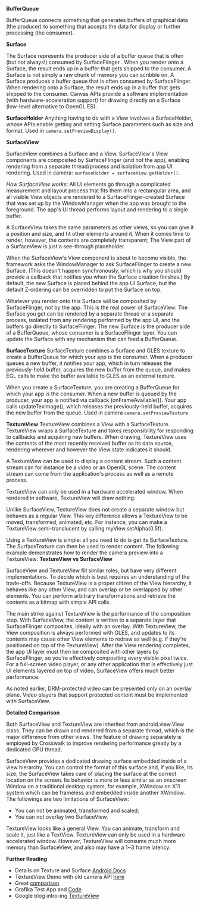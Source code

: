 **BufferQueue**

BufferQueue connects something that generates buffers of graphical data (the producer) to something that accepts the data for display or further processing (the consumer).

**Surface**

The Surface represents the producer side of a buffer queue that is often (but not always!) consumed by SurfaceFlinger
. When you render onto a Surface, the result ends up in a buffer that gets shipped to the consumer. A Surface is not simply a raw chunk of memory you can scribble on. A Surface produces a buffer queue that is often consumed by SurfaceFlinger. When rendering onto a Surface, the result ends up in a buffer that gets shipped to the consumer. Canvas APIs provide a software implementation (with hardware-acceleration support) for drawing directly on a Surface (low-level alternative to OpenGL ES).

**SurfaceHolder**
Anything having to do with a View involves a SurfaceHolder, whose APIs enable getting and setting Surface parameters such as size and format.
Used in `camera.setPreviewDisplay()`.

**SurfaceView**

SurfaceView combines a Surface and a View. SurfaceView's View components are composited by SurfaceFlinger (and not
the app), enabling rendering from a separate thread/process and isolation from app UI rendering.
Used in camera: `surfaceHolder = surfaceView.getHolder()`.

_How SurfaceView works_:
All UI elements go through a complicated measurement and layout process that fits them into a rectangular area, and all visible View objects are rendered to a SurfaceFlinger-created Surface that was set up by the WindowManager when the app was brought to the foreground. The app's UI thread performs layout and rendering to a single buffer.

A SurfaceView takes the same parameters as other views, so you can give it a position and size, and fit other elements around it. When it comes time to render, however, the contents are completely transparent; The View part of a SurfaceView is just a see-through placeholder.

When the SurfaceView's View component is about to become visible, the framework asks the WindowManager to ask SurfaceFlinger to create a new Surface. (This doesn't happen synchronously, which is why you should provide a callback that notifies you when the Surface creation finishes.) By default, the new Surface is placed behind the app UI Surface, but the default Z-ordering can be overridden to put the Surface on top.

Whatever you render onto this Surface will be composited by SurfaceFlinger, not by the app. This is the real power of SurfaceView: The Surface you get can be rendered by a separate thread or a separate process, isolated from any rendering performed by the app UI, and the buffers go directly to SurfaceFlinger. The new Surface is the producer side of a BufferQueue, whose consumer is a SurfaceFlinger layer. You can update the Surface with any mechanism that can feed a BufferQueue.

**SurfaceTexture**
SurfaceTexture combines a Surface and GLES texture to create a BufferQueue for which your app is the consumer. When a producer queues a new buffer, it notifies your app, which in turn releases the previously-held buffer, acquires the new buffer from the queue, and makes EGL calls to make the buffer available to GLES as an external texture.

When you create a SurfaceTexture, you are creating a BufferQueue for which your app is the consumer. When a new
buffer is queued by the producer, your app is notified via callback (onFrameAvailable()). Your app calls updateTexImage(), which releases the previously-held buffer, acquires the new buffer from the queue.
Used in camera `camera.setPreviewTexture`

**TextureView**
TextureView combines a View with a SurfaceTexture. TextureView wraps a SurfaceTexture and takes responsibility for responding to callbacks and acquiring new buffers. When drawing, TextureView uses the contents of the most recently received buffer as its data source, rendering wherever and however the View state indicates it should.

A TextureView can be used to display a content stream. Such a content stream can for instance be a video or an OpenGL scene. The content stream can come from the application's process as well as a remote process.

TextureView can only be used in a hardware accelerated window. When rendered in software, TextureView will draw nothing.

Unlike SurfaceView, TextureView does not create a separate window but behaves as a regular View. This key difference allows a TextureView to be moved, transformed, animated, etc. For instance, you can make a TextureView semi-translucent by calling myView.setAlpha(0.5f).

Using a TextureView is simple: all you need to do is get its SurfaceTexture. The SurfaceTexture can then be used to render content. The following example demonstrates how to render the camera preview into a TextureView:
**TextureView vs SurfaceView**

SurfaceView and TextureView fill similar roles, but have very different implementations. To decide which is best requires an understanding of the trade-offs.
Because TextureView is a proper citizen of the View hierarchy, it behaves like any other View, and can overlap or be overlapped by other elements. You can perform arbitrary transformations and retrieve the contents as a bitmap with simple API calls.

The main strike against TextureView is the performance of the composition step. With SurfaceView, the content is written to a separate layer that SurfaceFlinger composites, ideally with an overlay. With TextureView, the View composition is always performed with GLES, and updates to its contents may cause other View elements to redraw as well (e.g. if they're positioned on top of the TextureView). After the View rendering completes, the app UI layer must then be composited with other layers by SurfaceFlinger, so you're effectively compositing every visible pixel twice. For a full-screen video player, or any other application that is effectively just UI elements layered on top of video, SurfaceView offers much better performance.

As noted earlier, DRM-protected video can be presented only on an overlay plane. Video players that support protected content must be implemented with SurfaceView.

**Detailed Comparison**

Both SurfaceView and TextureView are inherited from android.view.View class. They can be drawn and rendered from a separate thread, which is the major difference from other views. The feature of drawing separately is employed by Crosswalk to improve rendering performance greatly by a dedicated GPU thread.

SurfaceView provides a dedicated drawing surface embedded inside of a view hierarchy. You can control the format of this surface and, if you like, its size; the SurfaceView takes care of placing the surface at the correct location on the screen. Its behavior is more or less similar as an onscreen Window on a traditional desktop system, for example, XWindow on X11 system which can be frameless and embedded inside another XWindow.
The followings are two limitations of SurfaceView:

* You can not be animated, transformed and scaled;
* You can not overlay two SurfaceView.

TextureView looks like a general View. You can animate, transform and scale it, just like a TextView.
TextureView can only be used in a hardware accelerated window. However, TextureView will consume much more memory than SurfaceView, and also may have a 1~3 frame latency.

**Further Reading**
* Details on Texture and Surface [Android Docs](https://source.android.com/devices/graphics/arch-tv.html)
* TextureView Demo with old camera API [here](https://github.com/dalinaum/TextureViewDemo/blob/master/src/kr/gdg/android/textureview/CameraActivity.java)
* Great [comparison](https://github.com/crosswalk-project/crosswalk-website/wiki/Android-SurfaceView-vs-TextureView)
* Grafika Test App and [Code](https://github.com/google/grafika)
* Google blog intro-ing [TextureView](https://android-developers.googleblog.com/2011/11/android-40-graphics-and-animations.html)
